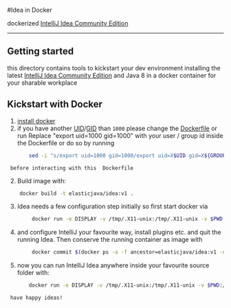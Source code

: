 #Idea in Docker

dockerized [IntelliJ Idea Community Edition](https://www.jetbrains.com/idea/)

****

## Getting started

this directory contains tools to kickstart your dev environment
installing the latest [IntelliJ Idea Community Edition](https://www.jetbrains.com/idea/)
and Java 8 in a docker container for your sharable workplace

## Kickstart with Docker

1.   [install docker](https://docs.docker.com/engine/installation/linux/ubuntulinux/)
1.   if you have another [UID](https://en.wikipedia.org/wiki/User_identifier)/[GID](https://en.wikipedia.org/wiki/Group_identifier) than `1000` 
please change the [Dockerfile](Dockerfile) or run 
     Replace "export uid=1000 gid=1000" with your user / group id inside the Dockerfile
     or do so by running
```bash
       sed -i "s/export uid=1000 gid=1000/export uid=X$UID gid=X${GROUPS[0]}/" Dockerfile
```
     before interacting with this  Dockerfile

2.  Build image with:
```bash
    docker build -t elasticjava/idea:v1 .
```
    
3.  Idea needs a few configuration step initially
       so first start docker via
```bash
        docker run -e DISPLAY -v /tmp/.X11-unix:/tmp/.X11-unix -v $PWD:/usr/local/src --net=host elasticjava/idea:v1
```
4.  and configure IntelliJ your favourite way, install plugins etc. and quit the running Idea. Then conserve the running container as image with
```bash
        docker commit $(docker ps -a -f ancestor=elasticjava/idea:v1 -n=1 -q) idea
```
    
5.   now you can run IntelliJ Idea anywhere inside your favourite source folder with:
```bash
       docker run -e DISPLAY -v /tmp/.X11-unix:/tmp/.X11-unix -v $PWD:/usr/local/src --net=host idea
```
     have happy ideas!
    
    

